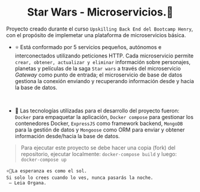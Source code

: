  <h1 align="center">Star Wars - Microservicios.🌌 </h1>


Proyecto creado durante el curso ```Upskilling Back End del Bootcamp Henry```, con el propósito de implemetar una plataforma de microservicios básica. 


* ⭐ Está conformado por 5 servicios pequeños, autónomos e interconectados utilizando peticiones HTTP. Cada microservicio permite ```crear, obtener, actualizar y eliminar``` información sobre personajes, planetas
y películas de la saga ```Star wars``` a través del microservicio _Gateway_ como punto de entrada; el microservicio de base de datos gestiona la conexión enviando y recuperando información desde y hacia la base de datos.

 <br />

* 🤖 Las tecnologías utilizadas para el desarrollo del proyecto fueron: ```Docker``` para empaquetar la aplicación, ```Docker compose``` para gestionar los contenedores Docker, ```ExpressJS``` como framework backend, ```MongoDB``` para la gestión de datos y ```Mongoose``` como ORM para enviar y obtener información desde/hacia la base de datos.


> Para ejecutar este proyecto se debe hacer una copia (fork) del repositorio, ejecutar localmente: ```docker-compose build``` y luego: ```docker-compose up```


```
⭐👸La esperanza es como el sol. 
Si solo lo crees cuando lo ves, nunca pasarás la noche.
 — Leia Organa.
```

